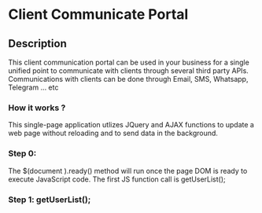 # Client Communicate Portal 


## Description 

This client communication portal can be used in your business for a single unified point to communicate with clients through several third party APIs. 
Communications with clients can be done through Email, SMS, Whatsapp, Telegram ... etc


### How it works ?
This single-page application utlizes JQuery and AJAX functions to update a web page without reloading 
and to send data in the background.


### Step 0:
The $(document ).ready() method will run once the page DOM is ready to execute JavaScript code.
The first JS function call is getUserList();


### Step 1: getUserList();
